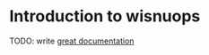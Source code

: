 # Introduction to wisnuops

TODO: write [great documentation](http://jacobian.org/writing/what-to-write/)
